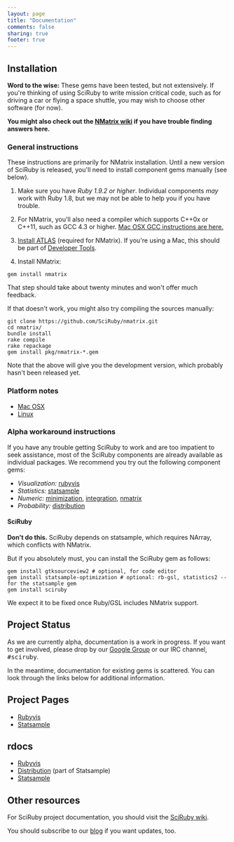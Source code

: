```yaml
---
layout: page
title: "Documentation"
comments: false
sharing: true
footer: true
---
```


Installation
------------

<p class="warning"><strong>Word to the wise:</strong> These gems have been tested, but not extensively. If you're thinking of using SciRuby to write mission critical code, such as for driving a car or flying a space shuttle, you may wish to choose other software (for now).</p>

<strong>You might also check out the [NMatrix wiki](https://github.com/SciRuby/nmatrix/wiki/) if you have trouble finding answers here.</strong>

<h3>General instructions</h3>

These instructions are primarily for NMatrix installation. Until a new version of SciRuby is released, you'll need to install
component gems manually (see below).

1. Make sure you have *Ruby 1.9.2 or higher*. Individual components <em>may</em> work with Ruby 1.8, but we may not be able to help you if you have trouble.

2. For NMatrix, you'll also need a compiler which supports C++0x or C++11, such as GCC 4.3 or higher. [Mac OSX GCC instructions are here.](/docs/installation/mac.html)

3. [Install ATLAS](/docs/installation/atlas.html) (required for NMatrix). If you're using a Mac, this should be part of [Developer Tools](https://developer.apple.com/technologies/tools/).

4. Install NMatrix:

<pre><code>gem install nmatrix
</code></pre>

That step should take about twenty minutes and won't offer much feedback.

If that doesn't work, you might also try compiling the sources manually:

<pre><code>git clone https://github.com/SciRuby/nmatrix.git
cd nmatrix/
bundle install
rake compile
rake repackage
gem install pkg/nmatrix-*.gem
</code></pre>

Note that the above will give you the development version, which probably hasn't been released yet.

<h3>Platform notes</h3>

* [Mac OSX](/docs/installation/mac.html)
* [Linux](/docs/installation/linux.html)

<h3>Alpha workaround instructions</h3>

If you have any trouble getting SciRuby to work and are too impatient to seek assistance, most of the SciRuby components are already available as individual packages. We recommend you try out the following component gems:

<ul>
<li><em>Visualization:</em> <span class="gem"><a href="https://github.com/clbustos/rubyvis">rubyvis</a></span></li>
<li><em>Statistics:</em> <span class="gem"><a href="https://github.com/clbustos/statsample">statsample</a></span></li>
<li><em>Numeric:</em> <span class="gem"><a href="https://github.com/clbustos/minimization">minimization</a></span>, <span class="gem"><a href="https://github.com/clbustos/integration">integration</a></span>, <span class="gem"><a href="https://github.com/SciRuby/nmatrix">nmatrix</a></span></li>
<li><em>Probability:</em> <span class="gem"><a href="https://github.com/clbustos/distribution">distribution</a></span></li>
</ul>

<h4>SciRuby</h4>

<strong>Don't do this.</strong> SciRuby depends on statsample, which requires NArray, which conflicts with NMatrix.

But if you absolutely must, you can install the SciRuby gem as follows:

<pre><code>gem install gtksourceview2 # optional, for code editor
gem install statsample-optimization # optional: rb-gsl, statistics2 -- for the statsample gem
gem install sciruby
</code></pre>

We expect it to be fixed once Ruby/GSL includes NMatrix support.

Project Status
--------------
As we are currently alpha, documentation is a work in progress. If you want to get involved, please drop by our [Google Group](http://groups.google.com/group/sciruby-dev) or our IRC channel, <tt>#sciruby</tt>.

In the meantime, documentation for existing gems is scattered. You can look through the links below for additional information.

Project Pages
-------------
* [Rubyvis](http://rubyvis.rubyforge.org)
* [Statsample](http://ruby-statsample.rubyforge.org/)

rdocs
-----
* [Rubyvis](http://rubydoc.info/gems/rubyvis/)
* [Distribution](http://rubydoc.info/gems/distribution/) (part of Statsample)
* [Statsample](http://rubydoc.info/gems/statsample/)

Other resources
---------------
For SciRuby project documentation, you should visit the [SciRuby wiki](https://github.com/sciruby/sciruby/wiki).

You should subscribe to our [blog](http://www.sciruby.com/blog) if you want updates, too.
